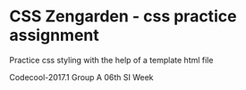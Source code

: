 # CSS Zengarden - css practice assignment

Practice css styling with the help of a template html file

Codecool-2017.1
Group A
06th SI Week